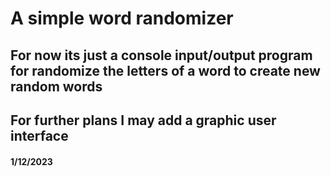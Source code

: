 <h1>A simple word randomizer</h1>
<h2>For now its just a console input/output program for randomize the letters of a word to create new random words</h2>
<h2>For further plans I may add a graphic user interface</h2>
<h4>1/12/2023</h4>